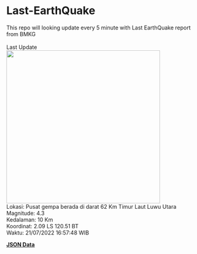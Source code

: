 # Last-EarthQuake
This repo will looking update every 5 minute with Last EarthQuake report from BMKG
<br>
<br>
Last Update
<br>
<img src="https://ews.bmkg.go.id/TEWS/data/20220721165748.mmi.jpg" width="400"/>
<br>
Lokasi: Pusat gempa berada di darat 62 Km Timur Laut Luwu Utara <br>
Magnitude: 4.3 <br>
Kedalaman: 10 Km <br>
Koordinat: 2.09 LS 120.51 BT <br>
Waktu: 21/07/2022 16:57:48 WIB <br>

<a href="./data/data.json">**JSON Data**</a>
